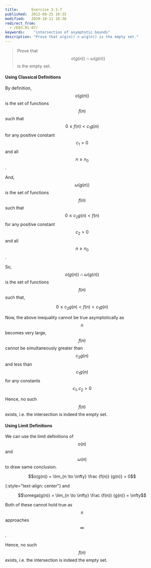 ```yaml
---
title:      Exercise 3.1-7
published:  2012-08-25 18:35
modified:   2020-10-11 18:30
redirect_from:
  - /E03.01-07/
keywords:    "intersection of asymptotic bounds"
description: "Prove that o(g(n)) ∩ ω(g(n)) is the empty set."
---
```


> Prove that $$o(g(n)) \cap \omega(g(n))$$ is the empty set.

#### Using Classical Definitions

By definition, $$o(g(n))$$ is the set of functions $$f(n)$$ such that $$0 \le f(n) < c_1g(n)$$ for any positive constant $$c_1 > 0$$ and all $$n \ge n_0$$.

And, $$\omega(g(n))$$ is the set of functions $$f(n)$$ such that $$0 \le c_2g(n) < f(n)$$ for any positive constant $$c_2 > 0$$ and all $$n \ge n_0$$.

So, $$o(g(n)) \cap \omega(g(n))$$ is the set of functions $$f(n)$$ such that,

$$0 \le c_2g(n) < f(n) < c_1g(n)$$

Now, the above inequality cannot be true asymptotically as $$n$$ becomes very large, $$f(n)$$ cannot be simultaneously greater than $$c_2g(n)$$ and less than $$c_1g(n)$$ for any constants $$c_1, c_2 > 0$$

Hence, no such $$f(n)$$ exists, i.e. the intersection is indeed the empty set.

#### Using Limit Definitions

We can use the limit definitions of $$o(n)$$ and $$\omega(n)$$ to draw same conclusion.

$$o(g(n)) = \lim_{n \to \infty} \frac {f(n)} {g(n)} = 0$$

{:style="text-align: center"}
and

$$\omega(g(n)) = \lim_{n \to \infty} \frac {f(n)} {g(n)} = \infty$$

Both of these cannot hold true as $$n$$ approaches $$\infty$$.

Hence, no such $$f(n)$$ exists, i.e. the intersection is indeed the empty set.
